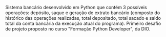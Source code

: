 Sistema bancário desenvolvido em Python que contém 3 possíveis operações: depósito, saque e geração de extrato bancário (composto do histórico das operações realizadas, total depositado, total sacado e saldo total da conta bancária da execução atual do programa). Primeiro desafio de projeto proposto no curso "Formação Python Developer", da DIO.
